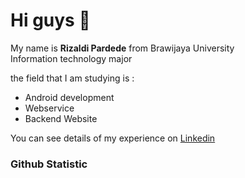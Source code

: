Hi guys 👋 
==

My name is **Rizaldi Pardede** from Brawijaya University \
Information technology major 

the field that I am studying is :
* Android development
* Webservice
* Backend Website

You can see details of my experience on [Linkedin](https://www.linkedin.com/in/rizaldi-pardede-7b5708261)

### Github Statistic

